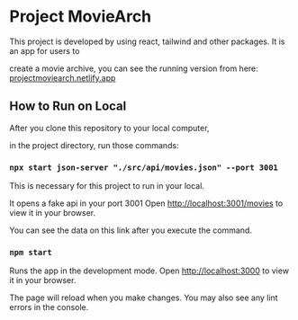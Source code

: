 # Project MovieArch

This project is developed by using react, tailwind and other packages. It is an app for users to

create a movie archive, you can see the running version from here: [projectmoviearch.netlify.app](https://projectmoviearch.netlify.app/)

## How to Run on Local

After you clone this repository to your local computer,

in the project directory, run those commands:

### `npx start json-server "./src/api/movies.json" --port 3001`

This is necessary for this project to run in your local.

It opens a fake api in your port 3001
Open [http://localhost:3001/movies](http://localhost:3001/movies) to view it in your browser.

You can see the data on this link after you execute the command.

### `npm start`

Runs the app in the development mode.
Open [http://localhost:3000](http://localhost:3000) to view it in your browser.

The page will reload when you make changes.
You may also see any lint errors in the console.
